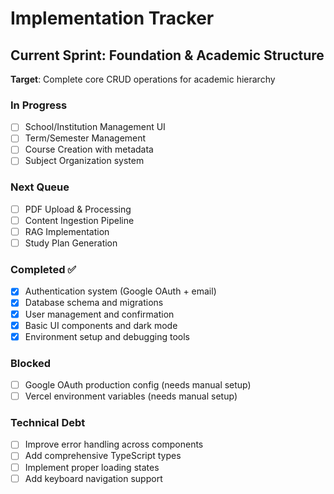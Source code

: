 # Implementation Tracker

## Current Sprint: Foundation & Academic Structure
**Target**: Complete core CRUD operations for academic hierarchy

### In Progress
- [ ] School/Institution Management UI
- [ ] Term/Semester Management
- [ ] Course Creation with metadata
- [ ] Subject Organization system

### Next Queue
- [ ] PDF Upload & Processing
- [ ] Content Ingestion Pipeline
- [ ] RAG Implementation
- [ ] Study Plan Generation

### Completed ✅
- [x] Authentication system (Google OAuth + email)
- [x] Database schema and migrations
- [x] User management and confirmation
- [x] Basic UI components and dark mode
- [x] Environment setup and debugging tools

### Blocked
- [ ] Google OAuth production config (needs manual setup)
- [ ] Vercel environment variables (needs manual setup)

### Technical Debt
- [ ] Improve error handling across components
- [ ] Add comprehensive TypeScript types
- [ ] Implement proper loading states
- [ ] Add keyboard navigation support